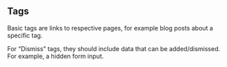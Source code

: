 ## Tags

Basic tags are links to respective pages, for example blog posts about a specific tag.

For “Dismiss” tags, they should include data that can be added/dismissed. For example, a hidden form input.
